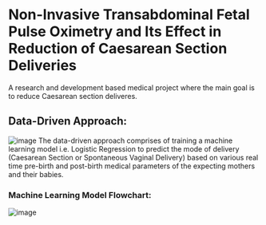# Non-Invasive Transabdominal Fetal Pulse Oximetry and Its Effect in Reduction of Caesarean Section Deliveries 
A research and development based medical project where the main goal is to reduce Caesarean section deliveres.

## Data-Driven Approach:

![image](https://user-images.githubusercontent.com/97184600/191071076-a7055e01-d74e-40ca-b3a1-ecc5093738ba.png)
The data-driven approach comprises of training a machine learning model i.e. Logistic Regression to predict the mode of delivery (Caesarean Section or Spontaneous Vaginal Delivery) based on various real time pre-birth and post-birth medical parameters of the expecting mothers and their babies.


### Machine Learning Model Flowchart:
![image](https://user-images.githubusercontent.com/97184600/191071184-8b2c790e-986c-43b7-b76e-289bcc6bd219.png)
